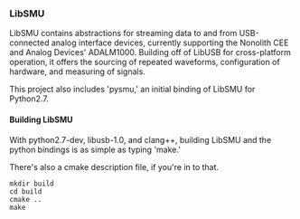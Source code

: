 ### LibSMU

LibSMU contains abstractions for streaming data to and from USB-connected analog interface devices, currently supporting the Nonolith CEE and Analog Devices' ADALM1000. Building off of LibUSB for cross-platform operation, it offers the sourcing of repeated waveforms, configuration of hardware, and measuring of signals.

This project also includes 'pysmu,' an initial binding of LibSMU for Python2.7.

#### Building LibSMU

With python2.7-dev, libusb-1.0, and clang++, building LibSMU and the python bindings is as simple as typing 'make.'

There's also a cmake description file, if you're in to that.

    mkdir build
    cd build
    cmake ..
    make
